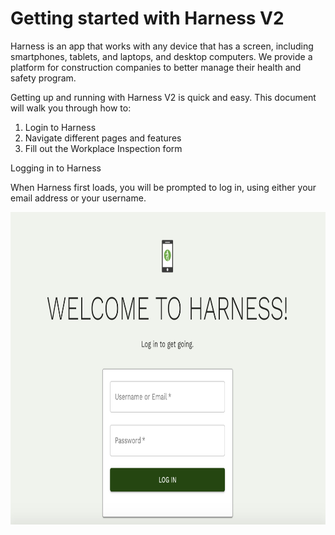 # Getting started with Harness V2

Harness is an app that works with any device that has a screen, including smartphones, tablets, and laptops, and desktop computers. We provide a platform for construction companies to better manage their health and safety program.

Getting up and running with Harness V2 is quick and easy. This document will walk you through how to:

1. Login to Harness
2. Navigate different pages and features
3. Fill out the Workplace Inspection form

Logging in to Harness

When Harness first loads, you will be prompted to log in, using either your email address or your username.

<p align="center">
<img src="./images/login.png" height="500"/>
</p>
